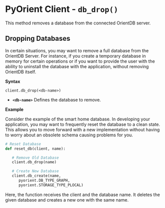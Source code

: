 
# PyOrient Client - `db_drop()`

This method removes a database from the connected OrientDB server.

## Dropping Databases

In certain situations, you may want to remove a full database from the OrientDB Server.  For instance, if you create a temporary database in memory for certain operations or if you want to provide the user with the ability to uninstall the database with the application, without removing OrientDB itself.

**Syntax**

```
client.db_drop(<db-name>)
```

- **`<db-name>`** Defines the database to remove.

**Example**

Consider the example of the smart home database.  In developing your application, you may want to frequently reset the database to a clean state.  This allows you to move forward with a new implementation without having to worry about an obsolete schema causing problems for you.

```py
# Reset Database
def reset_db(client, name):

   # Remove Old Database
   client.db_drop(name)

   # Create New Database
   client.db_create(name, 
      pyorient.DB_TYPE_GRAPH, 
      pyorient.STORAGE_TYPE_PLOCAL)
```

Here, the function receives the client and the database name.  It deletes the given database and creates a new one with the same name.
